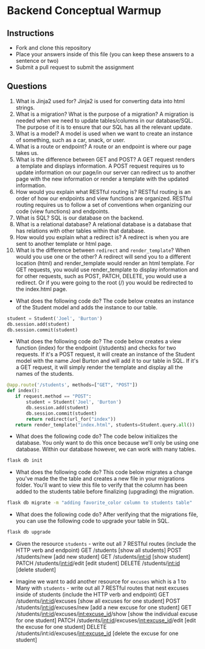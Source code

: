 # Backend Conceptual Warmup

## Instructions

- Fork and clone this repository
- Place your answers inside of this file (you can keep these answers to a sentence or two)
- Submit a pull request to submit the assignment

## Questions

1. What is Jinja2 used for?
Jinja2 is used for converting data into html strings. 
2. What is a migration? What is the purpose of a migration?
A migration is needed when we need to update tables/columns in our database/SQL. The purpose of it is to ensure that our SQL has all the relevant update.
3. What is a model?
A model is used when we want to create an instance of something, such as a car, snack, or user. 
4. What is a route or endpoint?
A route or an endpoint is where our page takes us. 
5. What is the difference between GET and POST?
A GET request renders a template and displays information. A POST request requires us to update information on our page/in our server can redirect us to another page with the new information or render a template with the updated information. 
5. How would you explain what RESTful routing is?
RESTful routing is an order of how our endpoints and view functions are organized. RESTful routing requires us to follow a set of conventions when organizing our code (view functions) and endpoints. 
6. What is SQL?
SQL is our database on the backend. 
7. What is a relational database?
A relational database is a database that has relations with other tables within that database. 
8. How would you explain what a redirect is?
A redirect is when you are sent to another template or html page. 
9. What is the difference between `redirect` and `render_template`? When would you use one or the other?
A redirect will send you to a different location (html) and render_template would render an html template. For GET requests, you would use render_template to display information and for other requests, such as POST, PATCH, DELETE, you would use a redirect. Or if you were going to the root (/) you would be redirected to the index.html page. 

- What does the following code do?
The code below creates an instance of the Student model and adds the instance to our table. 
```py
student = Student('Joel', 'Burton')
db.session.add(student)
db.session.commit(student)
```

- What does the following code do?
The code below creates a view function (index) for the endpoint (/students) and checks for two requests. If it's a POST request, it will create an instance of the Student model with the name Joel Burton and will add it to our table in SQL. If it's a GET request, it will simply render the template and display all the names of the students. 
```py
@app.route('/students', methods=["GET", "POST"])
def index():
   if request.method == "POST":
       student = Student('Joel', 'Burton')
       db.session.add(student)
       db.session.commit(student) 
       return redirect(url_for("index"))
   return render_template("index.html", students=Student.query.all())
```

- What does the following code do?
The code below initializes the database. You only want to do this once because we'll only be using one database. Within our database however, we can work with many tables.
```sh
flask db init
```

- What does the following code do?
This code below migrates a change you've made the the table and creates a new file in your migrations folder. You'll want to view this file to verify that the column has been added to the students table before finalizing (upgrading) the migration. 
```sh
flask db migrate -m "adding favorite_color column to students table"
```

- What does the following code do?
After verifying that the migrations file, you can use the following code to upgrade your table in SQL. 
```sh
flask db upgrade
```

- Given the resource `students` - write out all 7 RESTful routes (include the HTTP verb and endpoint)
GET /students [show all students]
POST /students/new [add new student] 
GET /students/<int:id> [show student]
PATCH /students/<int:id>/edit [edit student]
DELETE /students/<int:id> [delete student]

- Imagine we want to add another resource for `excuses` which is a 1 to Many with `students` - write out all 7 RESTful routes that nest excuses inside of students (include the HTTP verb and endpoint)
GET /students/<int:id>/excuses [show all excuses for one student]
POST /students/<int:id>/excuses/new [add a new excuse for one student]
GET /students/<int:id>/excuses/<int:excuse_id>/show [show the individual excuse for one student]
PATCH /students/<int:id>/excuses/<int:excuse_id>/edit [edit the excuse for one student]
DELETE /students/int:id/excuses/<int:excuse_id> [delete the excuse for one student]